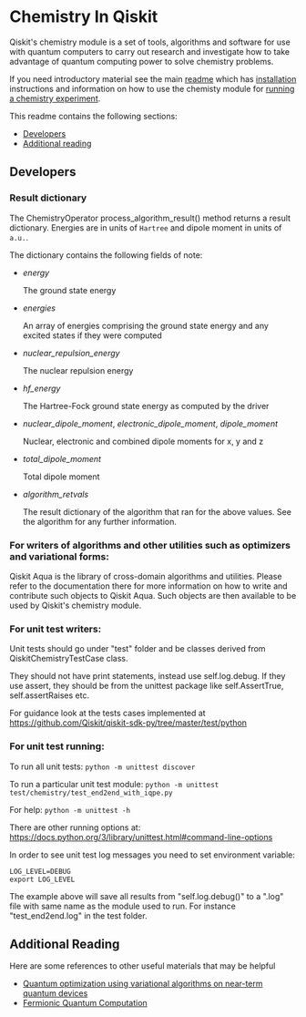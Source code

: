 # Chemistry In Qiskit

Qiskit's chemistry module is a set of tools, algorithms and software for use with quantum computers
to carry out research and investigate how to take advantage of quantum computing power to solve chemistry
problems.

If you need introductory material see the main [readme](../../README.md) which has
[installation](../../README.md#installation) instructions and information on how to use the
chemisty module for
[running a chemistry experiment](../../README.md#running-a-chemistry-experiment).

This readme contains the following sections:

* [Developers](#developers)
* [Additional reading](#additional-reading)

## Developers

### Result dictionary

The ChemistryOperator process_algorithm_result() method returns a result dictionary.
Energies are in units of `Hartree` and dipole moment in units of `a.u.`.

The dictionary contains the following fields of note:

* *energy*

  The ground state energy

* *energies*

  An array of energies comprising the ground state energy and any excited states if they were computed

* *nuclear_repulsion_energy*

  The nuclear repulsion energy

* *hf_energy*

  The Hartree-Fock ground state energy as computed by the driver

* *nuclear_dipole_moment*, *electronic_dipole_moment*, *dipole_moment*

  Nuclear, electronic and combined dipole moments for x, y and z

* *total_dipole_moment*

  Total dipole moment

* *algorithm_retvals*

  The result dictionary of the algorithm that ran for the above values. See the algorithm for any further information.

### For writers of algorithms and other utilities such as optimizers and variational forms:

Qiskit Aqua is the library of cross-domain algorithms and utilities. Please refer to the documentation
there for more information on how to write and contribute such objects to Qiskit Aqua. Such objects are then available
to be used by Qiskit's chemistry module.

### For unit test writers:

Unit tests should go under "test" folder and be classes derived from QiskitChemistryTestCase class.

They should not have print statements, instead use self.log.debug. If they use assert, they should be from the unittest
package like self.AssertTrue, self.assertRaises etc.

For guidance look at the tests cases implemented at https://github.com/Qiskit/qiskit-sdk-py/tree/master/test/python


### For unit test running:

To run all unit tests: `python -m unittest discover`

To run a particular unit test module: `python -m unittest test/chemistry/test_end2end_with_iqpe.py`

For help: `python -m unittest -h`

There are other running options at: https://docs.python.org/3/library/unittest.html#command-line-options

In order to see unit test log messages you need to set environment variable:
```
LOG_LEVEL=DEBUG
export LOG_LEVEL
```

The example above will save all results from "self.log.debug()" to a ".log" file with same name as the module used to
run. For instance "test_end2end.log" in the test folder.

## Additional Reading

Here are some references to other useful materials that may be helpful

* [Quantum optimization using variational algorithms on near-term quantum devices](https://arxiv.org/abs/1710.01022)
* [Fermionic Quantum Computation](https://arxiv.org/abs/quant-ph/0003137v2)

